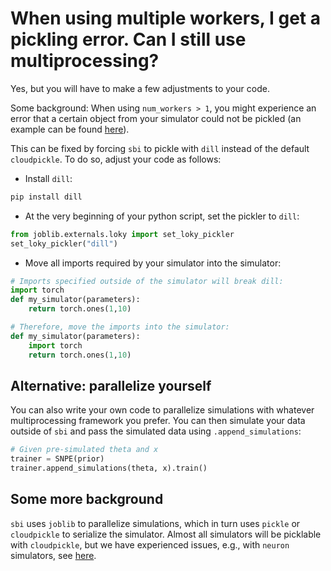 # When using multiple workers, I get a pickling error. Can I still use multiprocessing?

Yes, but you will have to make a few adjustments to your code.

Some background: When using `num_workers > 1`, you might experience an error
that a certain object from your simulator could not be pickled (an example can
be found [here](https://github.com/mackelab/sbi/issues/317)).

This can be fixed by forcing `sbi` to pickle with `dill` instead of the default
`cloudpickle`. To do so, adjust your code as follows:

- Install `dill`:

```bash
pip install dill
```

- At the very beginning of your python script, set the pickler to `dill`:

```python
from joblib.externals.loky import set_loky_pickler
set_loky_pickler("dill")
```

- Move all imports required by your simulator into the simulator:

```python
# Imports specified outside of the simulator will break dill:
import torch
def my_simulator(parameters):
    return torch.ones(1,10)

# Therefore, move the imports into the simulator:
def my_simulator(parameters):
    import torch
    return torch.ones(1,10)
```

## Alternative: parallelize yourself

You can also write your own code to parallelize simulations with whatever
multiprocessing framework you prefer. You can then simulate your data outside of
`sbi` and pass the simulated data using `.append_simulations`:

```python
# Given pre-simulated theta and x
trainer = SNPE(prior)
trainer.append_simulations(theta, x).train()
```

## Some more background

`sbi` uses `joblib` to parallelize simulations, which in turn uses `pickle` or
`cloudpickle` to serialize the simulator. Almost all simulators will be
picklable with `cloudpickle`, but we have experienced issues, e.g., with `neuron`
simulators, see [here](https://github.com/sbi-dev/sbi/issues/317).
